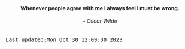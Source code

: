 
<div align="center"><b><span>Whenever people agree with me I always feel I must be wrong.</span></b><br><br><i> - Oscar Wilde</i></div>
<br><br><kbd>Last updated:Mon Oct 30 12:09:30 2023</kbd>
